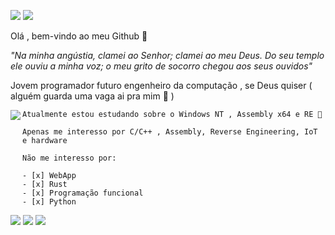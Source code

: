 ![](https://image.prntscr.com/image/iTPbR52KSeuoZMnSijBZDw.png) ![](https://img.shields.io/badge/-c++-blue?logo=c%2B%2B&style=flat)



Olá , bem-vindo ao meu Github 👋 

*"Na minha angústia, clamei ao Senhor; clamei ao meu Deus. Do seu templo ele ouviu a minha voz; o meu grito de socorro chegou aos seus ouvidos"*

Jovem programador futuro engenheiro da computação , se Deus quiser ( alguém guarda uma vaga ai pra mim 🙏 ) 


<img src="https://media1.tenor.com/images/86031337405fc540c2b56af57206ff6c/tenor.gif?itemid=8556865" align=left>

```
Atualmente estou estudando sobre o Windows NT , Assembly x64 e RE 🙇 

Apenas me interesso por C/C++ , Assembly, Reverse Engineering, IoT e hardware

Não me interesso por:

- [x] WebApp
- [x] Rust
- [x] Programação funcional
- [x] Python

```

![](https://upload.wikimedia.org/wikipedia/commons/1/18/ISO_C%2B%2B_Logo.svg) ![](https://upload.wikimedia.org/wikipedia/commons/3/34/Windows_logo_and_wordmark_-_2012_%28dark_blue%29.png) ![](https://yasm.tortall.net/banner.png)


